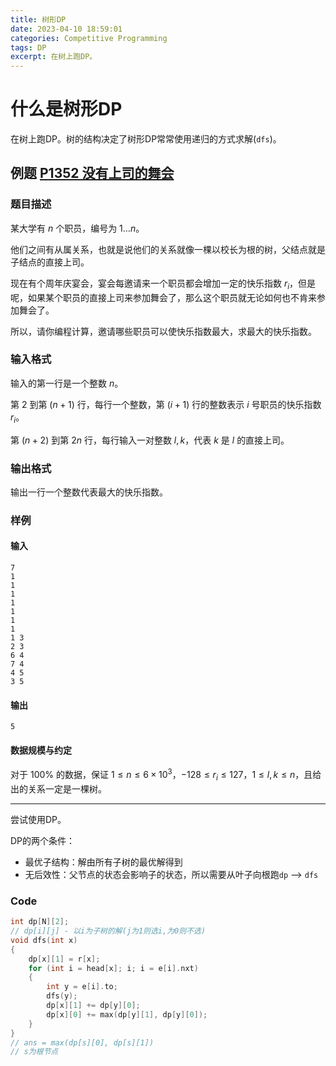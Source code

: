 ```yaml
---
title: 树形DP
date: 2023-04-10 18:59:01
categories: Competitive Programming
tags: DP
excerpt: 在树上跑DP。
---
```


# 什么是树形DP

在树上跑DP。树的结构决定了树形DP常常使用递归的方式求解(`dfs`)。

## 例题 [P1352 没有上司的舞会](https://www.luogu.com.cn/problem/P1352)

### 题目描述

某大学有 $n$ 个职员，编号为 $1\ldots n$。

他们之间有从属关系，也就是说他们的关系就像一棵以校长为根的树，父结点就是子结点的直接上司。

现在有个周年庆宴会，宴会每邀请来一个职员都会增加一定的快乐指数 $r_i$，但是呢，如果某个职员的直接上司来参加舞会了，那么这个职员就无论如何也不肯来参加舞会了。

所以，请你编程计算，邀请哪些职员可以使快乐指数最大，求最大的快乐指数。

### 输入格式

输入的第一行是一个整数 $n$。

第 $2$ 到第 $(n + 1)$ 行，每行一个整数，第 $(i+1)$ 行的整数表示 $i$ 号职员的快乐指数 $r_i$。

第 $(n + 2)$ 到第 $2n$ 行，每行输入一对整数 $l, k$，代表 $k$ 是 $l$ 的直接上司。

### 输出格式

输出一行一个整数代表最大的快乐指数。

### 样例 

#### 输入 

```
7
1
1
1
1
1
1
1
1 3
2 3
6 4
7 4
4 5
3 5
```

#### 输出

```
5
```

#### 数据规模与约定

对于 $100\%$ 的数据，保证 $1\leq n \leq 6 \times 10^3$，$-128 \leq r_i\leq 127$，$1 \leq l, k \leq n$，且给出的关系一定是一棵树。

---

尝试使用DP。

DP的两个条件：

* 最优子结构：解由所有子树的最优解得到
* 无后效性：父节点的状态会影响子的状态，所以需要从叶子向根跑`dp` --> `dfs`

### Code

```cpp
int dp[N][2];
// dp[i][j] - 以i为子树的解(j为1则选i,为0则不选)
void dfs(int x)
{
    dp[x][1] = r[x];
    for (int i = head[x]; i; i = e[i].nxt)
    {
        int y = e[i].to;
        dfs(y);
        dp[x][1] += dp[y][0];
        dp[x][0] += max(dp[y][1], dp[y][0]);
    }
}
// ans = max(dp[s][0], dp[s][1])
// s为根节点
```



